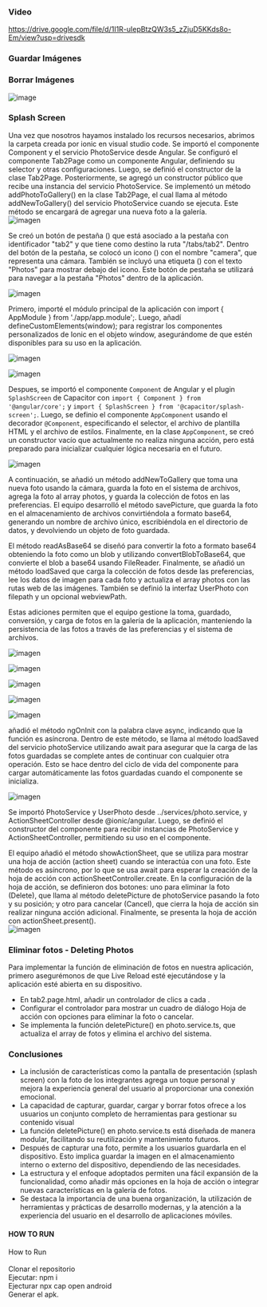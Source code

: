 ### Video <br>
https://drive.google.com/file/d/1I1R-uIepBtzQW3s5_zZjuD5KKds8o-Em/view?usp=drivesdk
### Guardar Imágenes <br>
### Borrar Imágenes <br>
![image](https://github.com/Jhordy11/prueba-ionic-camera/assets/170026913/0a10d5a7-de9f-4083-85cb-5ac08cc069cb)

### Splash Screen <br>
Una  vez que nosotros hayamos instalado los recursos necesarios, abrimos la carpeta creada por ionic en visual studio code.
Se importó el componente Component y el servicio PhotoService desde Angular. Se configuró el componente Tab2Page como un componente Angular, definiendo su selector y otras configuraciones. Luego, se definió el constructor de la clase Tab2Page. Posteriormente, se agregó un constructor público que recibe una instancia del servicio PhotoService. Se implementó un método addPhotoToGallery() en la clase Tab2Page, el cual llama al método addNewToGallery() del servicio PhotoService cuando se ejecuta. Este método se encargará de agregar una nueva foto a la galería. <br>
![imagen](https://github.com/Jhordy11/prueba-ionic-camera/assets/139184732/32034861-a8ed-436d-b955-a542c02cc05e) <br>

Se creó un botón de pestaña (<ion-tab-button>) que está asociado a la pestaña con identificador "tab2" y que tiene como destino la ruta "/tabs/tab2". Dentro del botón de la pestaña, se colocó un icono (<ion-icon>) con el nombre "camera", que representa una cámara. También se incluyó una etiqueta (<ion-label>) con el texto "Photos" para mostrar debajo del icono. Este botón de pestaña se utilizará para navegar a la pestaña "Photos" dentro de la aplicación. <br>

![imagen](https://github.com/Jhordy11/prueba-ionic-camera/assets/139184732/489c48f9-ec2f-4b8f-8a7b-9e66ef227340) <br>

Primero, importé el módulo principal de la aplicación con import { AppModule } from './app/app.module';. Luego, añadí defineCustomElements(window); para registrar los componentes personalizados de Ionic en el objeto window, asegurándome de que estén disponibles para su uso en la aplicación. <br>

![imagen](https://github.com/Jhordy11/prueba-ionic-camera/assets/139184732/145dabea-f1aa-45d9-9125-20edb740f70a) <br>

![imagen](https://github.com/Jhordy11/prueba-ionic-camera/assets/139184732/c5b002f2-b69e-49b4-86c1-727c1ea0614a) <br>


Despues, se importó el componente `Component` de Angular y el plugin `SplashScreen` de Capacitor con `import { Component } from '@angular/core';` y `import { SplashScreen } from '@capacitor/splash-screen';`. Luego, se definio el componente `AppComponent` usando el decorador `@Component`, especificando el selector, el archivo de plantilla HTML y el archivo de estilos. Finalmente, en la clase `AppComponent`, se creó un constructor vacío que actualmente no realiza ninguna acción, pero está preparado para inicializar cualquier lógica necesaria en el futuro. <br>

![imagen](https://github.com/Jhordy11/prueba-ionic-camera/assets/139184732/d49b04e5-709c-40a9-8702-94dae3140d84) <br>

A continuación, se añadió un método addNewToGallery que toma una nueva foto usando la cámara, guarda la foto en el sistema de archivos, agrega la foto al array photos, y guarda la colección de fotos en las preferencias. El equipo desarrolló el método savePicture, que guarda la foto en el almacenamiento de archivos convirtiéndola a formato base64, generando un nombre de archivo único, escribiéndola en el directorio de datos, y devolviendo un objeto de foto guardada. <br>

El método readAsBase64 se diseñó para convertir la foto a formato base64 obteniendo la foto como un blob y utilizando convertBlobToBase64, que convierte el blob a base64 usando FileReader. Finalmente, se añadió un método loadSaved que carga la colección de fotos desde las preferencias, lee los datos de imagen para cada foto y actualiza el array photos con las rutas web de las imágenes. También se definió la interfaz UserPhoto con filepath y un opcional webviewPath. <br>

Estas adiciones permiten que el equipo gestione la toma, guardado, conversión, y carga de fotos en la galería de la aplicación, manteniendo la persistencia de las fotos a través de las preferencias y el sistema de archivos. <br>

![imagen](https://github.com/Jhordy11/prueba-ionic-camera/assets/139184732/e9d91335-291d-4201-a81b-4526ca236337) <br>

![imagen](https://github.com/Jhordy11/prueba-ionic-camera/assets/139184732/3c89c09f-8032-4b0d-ae91-ac09cbe98dbf) <br>

![imagen](https://github.com/Jhordy11/prueba-ionic-camera/assets/139184732/39d044ca-20c1-4b8c-8731-8ba4de6502ec) <br>

![imagen](https://github.com/Jhordy11/prueba-ionic-camera/assets/139184732/001b0f45-a9ed-4771-850e-951b16035a8e) <br>

![imagen](https://github.com/Jhordy11/prueba-ionic-camera/assets/139184732/f38997d4-4d35-4821-ab94-747379ea9a52) <br>

añadió el método ngOnInit con la palabra clave async, indicando que la función es asíncrona. Dentro de este método, se llama al método loadSaved del servicio photoService utilizando await para asegurar que la carga de las fotos guardadas se complete antes de continuar con cualquier otra operación. Esto se hace dentro del ciclo de vida del componente para cargar automáticamente las fotos guardadas cuando el componente se inicializa. <br>

![imagen](https://github.com/Jhordy11/prueba-ionic-camera/assets/139184732/3503b419-f844-4bde-ad21-5e773dbcc6a6) <br>

Se importó PhotoService y UserPhoto desde ../services/photo.service, y ActionSheetController desde @ionic/angular. Luego, se definió el constructor del componente para recibir instancias de PhotoService y ActionSheetController, permitiendo su uso en el componente. <br>

El equipo añadió el método showActionSheet, que se utiliza para mostrar una hoja de acción (action sheet) cuando se interactúa con una foto. Este método es asíncrono, por lo que se usa await para esperar la creación de la hoja de acción con actionSheetController.create. En la configuración de la hoja de acción, se definieron dos botones: uno para eliminar la foto (Delete), que llama al método deletePicture de photoService pasando la foto y su posición; y otro para cancelar (Cancel), que cierra la hoja de acción sin realizar ninguna acción adicional. Finalmente, se presenta la hoja de acción con actionSheet.present(). <br>
![imagen](https://github.com/Jhordy11/prueba-ionic-camera/assets/139184732/9840d48e-cc15-48bb-b9dd-b0589dd11a6b) <br>

### Eliminar fotos - Deleting Photos
Para implementar la función de eliminación de fotos en nuestra aplicación, primero asegurémonos de que Live Reload esté ejecutándose y la aplicación esté abierta en su dispositivo. 
* En tab2.page.html, añadir un controlador de clics a cada <ion-img>.
* Configurar el controlador para mostrar un cuadro de diálogo Hoja de acción con opciones para eliminar la foto o cancelar.
* Se implementa la función deletePicture() en photo.service.ts, que actualiza el array de fotos y elimina el archivo del sistema.
### Conclusiones <br>


* La inclusión de características como la pantalla de presentación (splash screen) con la foto de los integrantes agrega un toque personal y mejora la experiencia general del usuario al proporcionar una conexión emocional.
* La capacidad de capturar, guardar, cargar y borrar fotos ofrece a los usuarios un conjunto completo de herramientas para gestionar su contenido visual
* La función deletePicture() en photo.service.ts está diseñada de manera modular, facilitando su reutilización y mantenimiento futuros.
* Después de capturar una foto, permite a los usuarios guardarla en el dispositivo. Esto implica guardar la imagen en el almacenamiento interno o externo del dispositivo, dependiendo de las necesidades.
* La estructura y el enfoque adoptados permiten una fácil expansión de la funcionalidad, como añadir más opciones en la hoja de acción o integrar nuevas características en la galería de fotos.
* Se destaca la importancia de una buena organización, la utilización de herramientas y prácticas de desarrollo modernas, y la atención a la experiencia del usuario en el desarrollo de aplicaciones móviles.


#### HOW TO RUN <br> 
How to Run <br>
<br> Clonar el repositorio
<br> Ejecutar: npm i 
<br> Ejecturar npx cap open android
<br> Generar el apk.
